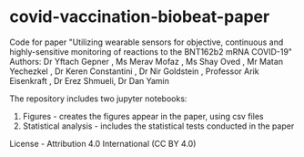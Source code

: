 # covid-vaccination-biobeat-paper
Code for paper "Utilizing wearable sensors for objective, continuous and highly-sensitive monitoring of reactions to the BNT162b2 mRNA COVID-19"
Authors: Dr Yftach Gepner , Ms Merav Mofaz , Ms Shay Oved , Mr Matan Yechezkel , Dr Keren Constantini , Dr Nir Goldstein , Professor Arik Eisenkraft , Dr Erez Shmueli, Dr Dan Yamin

The repository includes two jupyter notebooks:
1. Figures - creates the figures appear in the paper, using csv files
2. Statistical analysis - includes the statistical tests conducted in the paper

License - Attribution 4.0 International (CC BY 4.0)
